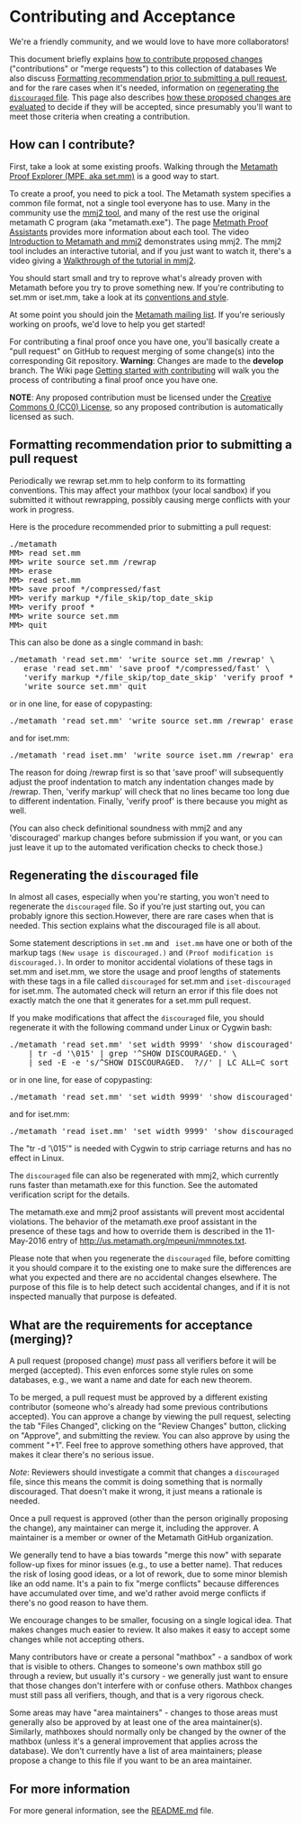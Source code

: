 # Contributing and Acceptance

We're a friendly community, and we would love to have more collaborators!

This document briefly explains
[how to contribute proposed changes](#how-can-i-contribute)
("contributions" or "merge requests") to this collection of databases
We also discuss
[Formatting recommendation prior to submitting a pull request](#formatting-recommendation-prior-to-submitting-a-pull-request), and for the rare cases
when it's needed, information on
[regenerating the `discouraged` file](#regenerating-the-discouraged-file).
This page also describes
[how these proposed changes are evaluated](#what-are-the-requirements-for-acceptance-merging)
to decide if they will be accepted, since presumably you'll want to
meet those criteria when creating a contribution.

## How can I contribute?

First, take a look at some existing proofs.
Walking through the
[Metamath Proof Explorer (MPE, aka set.mm)](http://us.metamath.org/mpeuni/mmset.html) is a good way to start.

To create a proof, you need to pick a tool.
The Metamath system specifies a common file format, not a single tool
everyone has to use.
Many in the community use the [mmj2 tool](http://us.metamath.org#book), and
many of the rest use the original metamath C program (aka "metamath.exe").
The page
[Metmath Proof Assistants](https://github.com/metamath/set.mm/wiki/Metamath-Proof-Assistants)
provides more information about each tool.
The video [Introduction to Metamath and mmj2](https://www.youtube.com/watch?v=Rst2hZpWUbU) demonstrates using mmj2.
The mmj2 tool includes an interactive tutorial, and if you just want
to watch it, there's a video giving a
[Walkthrough of the tutorial in mmj2](https://www.youtube.com/watch?v=87mnU1ckbI0).

You should start small and try to reprove what's already
proven with Metamath before you try to prove something new.
If you're contributing to set.mm or iset.mm, take a look at its
[conventions and style](http://us.metamath.org/mpeuni/conventions.html).

At some point you should join the
[Metamath mailing list](https://groups.google.com/g/metamath).
If you're seriously working on proofs, we'd love
to help you get started!


For contributing a final proof once you have one,
you'll basically create a "pull request" on GitHub to request
merging of some change(s) into the corresponding Git repository.
**Warning**: Changes are made to the **develop** branch.
The Wiki page
[Getting started with contributing](https://github.com/metamath/set.mm/wiki/Getting-started-with-contributing) will walk you the process of contributing
a final proof once you have one.

**NOTE**: Any proposed contribution must be licensed under the
[Creative Commons 0 (CC0) License](LICENSE), so any proposed contribution
is automatically licensed as such.

## Formatting recommendation prior to submitting a pull request

Periodically we rewrap set.mm to help conform to its formatting conventions.
This may affect your mathbox (your local sandbox)
if you submitted it without rewrapping, possibly
causing merge conflicts with your work in progress.

Here is the procedure recommended prior to submitting a pull request:

<PRE>
./metamath
MM> read set.mm
MM> write source set.mm /rewrap
MM> erase
MM> read set.mm
MM> save proof */compressed/fast
MM> verify markup */file_skip/top_date_skip
MM> verify proof *
MM> write source set.mm
MM> quit
</PRE>

This can also be done as a single command in bash:

<PRE>
./metamath 'read set.mm' 'write source set.mm /rewrap' \
   erase 'read set.mm' 'save proof */compressed/fast' \
   'verify markup */file_skip/top_date_skip' 'verify proof *' \
   'write source set.mm' quit
</PRE>

or in one line, for ease of copypasting:

<PRE>
./metamath 'read set.mm' 'write source set.mm /rewrap' erase 'read set.mm' 'save proof */compressed/fast' 'verify markup */file_skip/top_date_skip' 'verify proof *' 'write source set.mm' quit
</PRE>

and for iset.mm:

<PRE>
./metamath 'read iset.mm' 'write source iset.mm /rewrap' erase 'read iset.mm' 'save proof */compressed/fast' 'verify markup */file_skip/top_date_skip' 'verify proof *' 'write source iset.mm' quit
</PRE>

The reason for doing /rewrap first is so that 'save proof' will subsequently
adjust the proof indentation to match any indentation changes made by /rewrap.
Then, 'verify markup' will check that no lines became too long due to different
indentation.  Finally, 'verify proof' is there because you might as well.

(You can also check definitional soundness with mmj2 and any 'discouraged'
markup changes before submission if you want, or you can just leave it up to
the automated verification checks to check those.)

## Regenerating the `discouraged` file

In almost all cases, especially when you're starting, you won't need to
regenerate the `discouraged` file. So if you're just starting out, you can
probably ignore this section.However, there are rare cases when that
is needed. This section explains what the discouraged file is all about.

Some statement descriptions in `set.mm` and ` iset.mm` have one or both of the
markup tags `(New usage is discouraged.)` and `(Proof modification is discouraged.)`.
In order to monitor accidental violations of these tags in set.mm and iset.mm,
we store the usage and proof lengths of statements with these tags in a file
called `discouraged` for set.mm and `iset-discouraged` for iset.mm.
The automated check will return an error if this file does not exactly match the
one that it generates for a set.mm pull request.

If you make modifications that affect the `discouraged` file, you should
regenerate it with the following command under Linux or Cygwin bash:

<PRE>
./metamath 'read set.mm' 'set width 9999' 'show discouraged' quit \
    | tr -d '\015' | grep '^SHOW DISCOURAGED.' \
    | sed -E -e 's/^SHOW DISCOURAGED.  ?//' | LC_ALL=C sort > discouraged
</PRE>

or in one line, for ease of copypasting:

<PRE>
./metamath 'read set.mm' 'set width 9999' 'show discouraged' quit | tr -d '\015' | grep '^SHOW DISCOURAGED.' | sed -E -e 's/^SHOW DISCOURAGED.  ?//' | LC_ALL=C sort > discouraged
</PRE>

and for iset.mm:

<PRE>
./metamath 'read iset.mm' 'set width 9999' 'show discouraged' quit | tr -d '\015' | grep '^SHOW DISCOURAGED.' | sed -E -e 's/^SHOW DISCOURAGED.  ?//' | LC_ALL=C sort > iset-discouraged
</PRE>

The "tr -d '\015'" is needed with Cygwin to strip carriage returns and has no
effect in Linux.

The `discouraged` file can also be regenerated with mmj2, which currently runs
faster than metamath.exe for this function.
See the automated verification script for the details.


The metamath.exe and mmj2 proof assistants will prevent most accidental
violations.  The behavior of the metamath.exe proof assistant in the presence
of these tags and how to override them is described in the 11-May-2016 entry of
<http://us.metamath.org/mpeuni/mmnotes.txt>.

Please note that when you regenerate the `discouraged` file, before comitting
it you should compare it to the existing one to make sure the differences are
what you expected and there are no accidental changes elsewhere.
The purpose of this file is to help detect such accidental changes, and if it
is not inspected manually that purpose is defeated.

## What are the requirements for acceptance (merging)?

A pull request (proposed change) *must* pass all verifiers before
it will be merged (accepted). This even enforces some style rules on
some databases, e.g., we want a name and date for each new theorem.

To be merged, a pull request must be approved by a different existing
contributor (someone who's already had some previous contributions accepted).
You can approve a change by viewing the pull request, selecting
the tab "Files Changed", clicking on the "Review Changes" button,
clicking on "Approve", and submitting the review.
You can also approve by using the comment "+1".
Feel free to approve something others have approved, that makes it clear
there's no serious issue.

*Note*: Reviewers should investigate a commit that changes a
`discouraged` file, since this means the commit is doing something
that is normally discouraged.  That doesn't make it wrong, it just means a
rationale is needed.

Once a pull request is approved (other than the person
originally proposing the change), any maintainer can merge it,
including the approver.
A maintainer is a member or owner of the Metamath GitHub organization.

We generally tend to have a bias towards "merge this now" with separate
follow-up fixes for minor issues (e.g., to use a better name). That reduces the
risk of losing good ideas, or a lot of rework, due to some minor
blemish like an odd name. It's a pain to fix "merge conflicts"
because differences have accumulated over time, and we'd rather avoid
merge conflicts if there's no good reason to have them.

We encourage changes to be smaller, focusing on a single logical idea.
That makes changes much easier to review.
It also makes it easy to accept some changes while not accepting others.

Many contributors have or create a personal "mathbox" - a sandbox of work that
is visible to others. Changes to someone's own mathbox still go through a
review, but usually it's cursory - we generally just want to ensure that those
changes don't interfere with or confuse others.
Mathbox changes must still pass all verifiers, though, and that is
a very rigorous check.

Some areas may have "area maintainers" - changes to those areas
must generally also be approved by at least one of the area maintainer(s).
Similarly, mathboxes should normally only be changed by the owner of the
mathbox (unless it's a general improvement that applies across the database).
We don't currently have a list of area maintainers; please propose
a change to this file if you want to be an area maintainer.

## For more information

For more general information, see the [README.md](README.md) file.
